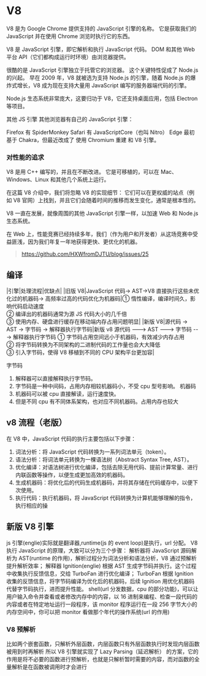 # V8

V8 是为 Google Chrome 提供支持的 JavaScript 引擎的名称。 它是获取我们的 JavaScript 并在使用 Chrome 浏览时执行它的东西。

V8 是 JavaScript 引擎，即它解析和执行 JavaScript 代码。 DOM 和其他 Web 平台 API（它们都构成运行时环境）由浏览器提供。

很酷的是 JavaScript 引擎独立于托管它的浏览器。 这个关键特性促成了 Node.js 的兴起。 早在 2009 年，V8 就被选为支持 Node.js 的引擎，随着 Node.js 的爆炸式增长，V8 成为现在支持大量用 JavaScript 编写的服务器端代码的引擎。

Node.js 生态系统非常庞大，这要归功于 V8，它还支持桌面应用，包括 Electron 等项目。

其他 JS 引擎
其他浏览器有自己的 JavaScript 引擎：

Firefox 有 SpiderMonkey
Safari 有 JavaScriptCore（也叫 Nitro）
Edge 最初基于 Chakra，但最近改成了 使用 Chromium 重建 和 V8 引擎。

### 对性能的追求

V8 是用 C++ 编写的，并且在不断改进。 它是可移植的，可以在 Mac、Windows、Linux 和其他几个系统上运行。

在这篇 V8 介绍中，我们将忽略 V8 的实现细节： 它们可以在更权威的站点（例如 V8 官网）上找到，并且它们会随着时间的推移而发生变化，通常是根本性的。

V8 一直在发展，就像周围的其他 JavaScript 引擎一样，以加速 Web 和 Node.js 生态系统。

在 Web 上，性能竞赛已经持续多年，我们（作为用户和开发者）从这场竞赛中受益匪浅，因为我们年复一年地获得更快、更优化的机器。

> https://github.com/HXWfromDJTU/blog/issues/25

## 编译

|引擎|处理流程|优缺点|
|旧版 V8|JavaScript 代码-> AST->V8 直接执行这些未优化过的机器码-> 高频率过高的代码优化为机器码|① 惰性编译，编译时间久，影响代码启动速度 <br/> ② 编译出的机器码通常为源 JS 代码大小的几千倍 <br/> ③ 使用内存、硬盘进行缓存在移动端内存占用问题明显|
|新版 V8|源代码 -> AST -> 字节码 -> 解释器执行字节码|新版 v8 源代码 ---> AST ---> 字节码 ---> 解释器执行字节码 ① 字节码占用空间远小于机器码，有效减少内存占用 <br/> ② 将字节码转换为不同架构的二进制代码的工作量也会大大降低 <br/> ③ 引入字节码，使得 V8 移植到不同的 CPU 架构平台更加容|

字节码

1. 解释器可以直接解释执行字节码。
2. 字节码是一种中间码，占用内存相较机器码小，不受 cpu 型号影响。
   机器码
3. 机器码可以被 cpu 直接解读，运行速度快。
4. 但是不同 cpu 有不同体系架构，也对应不同机器码。占用内存也较大

## v8 流程（老版）

在 V8 中，JavaScript 代码的执行主要包括以下步骤：

1. 词法分析：将 JavaScript 代码转换为一系列词法单元（token）。
2. 语法分析：将词法单元转换为一棵语法树（Abstract Syntax Tree, AST）。
3. 优化编译：对语法树进行优化编译，包括去除无用代码、提前计算常量、进行内联函数等操作，以便生成更加高效的机器码。
4. 生成机器码：将优化后的代码生成机器码，并将其存储在代码缓存中，以便下次使用。
5. 执行代码：执行机器码，将 JavaScript 代码转换为计算机能够理解的指令，执行相应的操

## 新版 V8 引擎

js 引擎(englie)实际就是翻译器,runtime(js 的 event loop)是执行，url 分配。
V8 执行 JavaScript 的原理，大致可以分为三个步骤：
解析器将 JavaScript 源码解析为 AST(runtime 的作用)，解析过程分为词法分析和语法分析，V8 通过预解析提升解析效率；
解释器 Ignition(englie) 根据 AST 生成字节码并执行。这个过程中收集执行反馈信息，交给 TurboFan 进行优化编译；
TurboFan 根据 Ignition 收集的反馈信息，将字节码编译为优化后的机器码，后续 Ignition 用优化机器码代替字节码执行，进而提升性能。
shell(url 分发数据，cpu 的部分功能)，可以让用户输入命令并查看或者修改内存中的内容，以 16 进制来编程、检查一段代码的内容或者在特定地址运行一段程序，该 monitor 程序运行在一段 256 字节大小的内存空间中，你可以把 monitor 看做那个年代的操作系统(url 的作用)

### V8 预解析

比如两个嵌套函数，只解析外层函数，内层函数只有外层函数执行时发现内层函数被用到时再解析
所以 V8 引擎就实现了 Lazy Parsing（延迟解析） 的方案，它的作用是将不必要的函数进行预解析，也就是只解析暂时需要的内容，而对函数的全量解析是在函数被调用时才会进行
